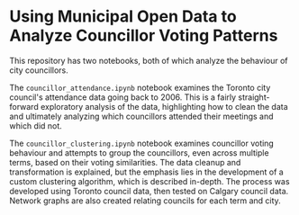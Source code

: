 # Using Municipal Open Data to Analyze Councillor Voting Patterns

This repository has two notebooks, both of which analyze the behaviour of city councillors.

The `councillor_attendance.ipynb` notebook examines the Toronto city council's attendance data going back to 2006. This is a fairly straight-forward exploratory analysis of the data, highlighting how to clean the data and ultimately analyzing which councillors attended their meetings and which did not.

The `councillor_clustering.ipynb` notebook examines councillor voting behaviour and attempts to group the councillors, even across multiple terms, based on their voting similarities. The data cleanup and transformation is explained, but the emphasis lies in the development of a custom clustering algorithm, which is described in-depth. The process was developed using Toronto council data, then tested on Calgary council data. Network graphs are also created relating councils for each term and city.
